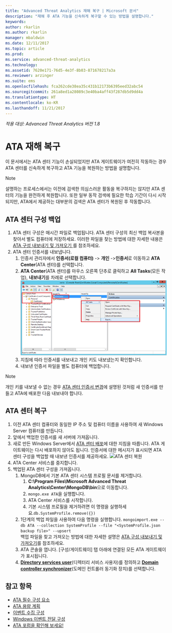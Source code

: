```yaml
---
title: "Advanced Threat Analytics 재해 복구 | Microsoft 문서"
description: "재해 후 ATA 기능을 신속하게 복구할 수 있는 방법을 설명합니다."
keywords: 
author: rkarlin
ms.author: rkarlin
manager: mbaldwin
ms.date: 12/11/2017
ms.topic: article
ms.prod: 
ms.service: advanced-threat-analytics
ms.technology: 
ms.assetid: 7620e171-76d5-4e3f-8b03-871678217a3a
ms.reviewer: arzinger
ms.suite: ems
ms.openlocfilehash: fca262cde38ea35c431b12173b6395eed32abc54
ms.sourcegitcommit: 261a8ed1a28089c3e40ba4aff43f287db5d9dd4a
ms.translationtype: HT
ms.contentlocale: ko-KR
ms.lasthandoff: 11/21/2017
---
```

*적용 대상: Advanced Threat Analytics 버전 1.8*



# <a name="ata-disaster-recovery"></a>ATA 재해 복구
이 문서에서는 ATA 센터 기능이 손실되었지만 ATA 게이트웨이가 여전히 작동하는 경우 ATA 센터를 신속하게 복구하고 ATA 기능을 복원하는 방법을 설명합니다. 

>[!NOTE]
> 설명하는 프로세스에서는 이전에 검색한 의심스러운 활동을 복구하지는 않지만 ATA 센터의 기능을 완전하게 복원합니다. 또한 일부 동작 검색에 필요한 학습 기간이 다시 시작되지만, ATA에서 제공하는 대부분의 검색은 ATA 센터가 복원된 후 작동합니다. 

## <a name="back-up-your-ata-center-configuration"></a>ATA 센터 구성 백업

1. ATA 센터 구성은 매시간 파일로 백업됩니다. ATA 센터 구성의 최신 백업 복사본을 찾아서 별도 컴퓨터에 저장하세요. 이러한 파일을 찾는 방법에 대한 자세한 내용은 [ATA 구성 내보내기 및 가져오기 ](ata-configuration-file.md)를 참조하세요. 
2. ATA 센터 인증서를 내보냅니다.
    1. 인증서 관리자에서 **인증서(로컬 컴퓨터)** -> **개인** ->**인증서**로 이동하고 **ATA Center**(ATA 센터)를 선택합니다.
    2. **ATA Center**(ATA 센터)를 마우스 오른쪽 단추로 클릭하고 **All Tasks**(모든 작업), **내보내기**를 차례로 선택합니다. 
     ![ATA 센터 인증서](media/ata-center-cert.png)
    3. 지침에 따라 인증서를 내보내고 개인 키도 내보냈는지 확인합니다.
    4. 내보낸 인증서 파일을 별도 컴퓨터에 백업합니다.

  > [!NOTE] 
  > 개인 키를 내보낼 수 없는 경우 [ATA 센터 인증서 변경](modifying-ata-center-configuration.md)에 설명된 것처럼 새 인증서를 만들고 ATA에 배포한 다음 내보내야 합니다. 

## <a name="recover-your-ata-center"></a>ATA 센터 복구

1. 이전 ATA 센터 컴퓨터와 동일한 IP 주소 및 컴퓨터 이름을 사용하여 새 Windows Server 컴퓨터를 만듭니다.
2. 앞에서 백업한 인증서를 새 서버에 가져옵니다.
3. 새로 만든 Windows Server에서 [ATA 센터 배포](install-ata-step1.md)에 대한 지침을 따릅니다. ATA 게이트웨이는 다시 배포하지 않아도 됩니다. 인증서에 대한 메시지가 표시되면 ATA 센터 구성을 백업할 때 내보낸 인증서를 제공하세요. 
![ATA 센터 복원](media/disaster-recovery-deploymentss.png)
4. ATA Center 서비스를 중지합니다.
5. 백업된 ATA 센터 구성을 가져옵니다.
    1. MongoDB에서 기본 ATA 센터 시스템 프로필 문서를 제거합니다. 
        1. **C:\Program Files\Microsoft Advanced Threat Analytics\Center\MongoDB\bin**으로 이동합니다. 
        2. `mongo.exe ATA`을 실행합니다. 
        3. ATA Center 서비스를 시작합니다.
        4. 기본 시스템 프로필을 제거하려면 이 명령을 실행하세요.`db.SystemProfile.remove({})`
    2. 1단계의 백업 파일을 사용하여 다음 명령을 실행합니다. `mongoimport.exe --db ATA --collection SystemProfile --file "<SystemProfile.json backup file>" --upsert`</br>
    백업 파일을 찾고 가져오는 방법에 대한 자세한 설명은 [ATA 구성 내보내기 및 가져오기](ata-configuration-file.md)를 참조하세요. 
    3. ATA 콘솔을 엽니다. [구성/게이트웨이] 탭 아래에 연결된 모든 ATA 게이트웨이가 표시됩니다. 
    4. [**Directory services user**](install-ata-step2.md)(디렉터리 서비스 사용자)를 정의하고 [**Domain controller synchronizer**](install-ata-step5.md)(도메인 컨트롤러 동기화 장치)를 선택합니다. 






## <a name="see-also"></a>참고 항목
- [ATA 필수 구성 요소](ata-prerequisites.md)
- [ATA 용량 계획](ata-capacity-planning.md)
- [이벤트 수집 구성](install-ata-step6.md)
- [Windows 이벤트 전달 구성](configure-event-collection.md)
- [ATA 포럼을 확인해 보세요!](https://social.technet.microsoft.com/Forums/security/home?forum=mata)
